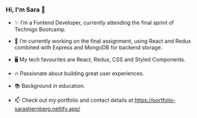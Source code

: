 ### Hi, I'm Sara 👋

- ✨ I’m a Fontend Developer, currently attending the final sprint of Technigo Bootcamp.

- 🌱 I’m currently working on the final assignment, using React and Redux combined with Express and MongoDB for backend storage.

- 🖥️ My tech favourites are React, Redux, CSS and Styled Components.

- 🔥 Passionate about building great user experiences. 

- 📚 Background in education.

- 📫 Check out my portfolio and contact details at https://portfolio-sarastjernberg.netlify.app/

<!--
**stjernberg/stjernberg** is a ✨ _special_ ✨ repository because its `README.md` (this file) appears on your GitHub profile.


-->
